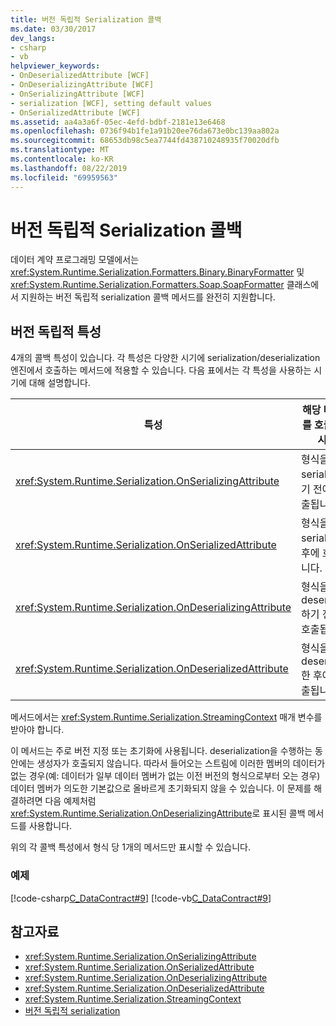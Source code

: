 ```yaml
---
title: 버전 독립적 Serialization 콜백
ms.date: 03/30/2017
dev_langs:
- csharp
- vb
helpviewer_keywords:
- OnDeserializedAttribute [WCF]
- OnDeserializingAttribute [WCF]
- OnSerializingAttribute [WCF]
- serialization [WCF], setting default values
- OnSerializedAttribute [WCF]
ms.assetid: aa4a3a6f-05ec-4efd-bdbf-2181e13e6468
ms.openlocfilehash: 0736f94b1fe1a91b20ee76da673e0bc139aa802a
ms.sourcegitcommit: 68653db98c5ea7744fd438710248935f70020dfb
ms.translationtype: MT
ms.contentlocale: ko-KR
ms.lasthandoff: 08/22/2019
ms.locfileid: "69959563"
---
```

# <a name="version-tolerant-serialization-callbacks"></a>버전 독립적 Serialization 콜백
데이터 계약 프로그래밍 모델에서는 <xref:System.Runtime.Serialization.Formatters.Binary.BinaryFormatter> 및 <xref:System.Runtime.Serialization.Formatters.Soap.SoapFormatter> 클래스에서 지원하는 버전 독립적 serialization 콜백 메서드를 완전히 지원합니다.  
  
## <a name="version-tolerant-attributes"></a>버전 독립적 특성  
 4개의 콜백 특성이 있습니다. 각 특성은 다양한 시기에 serialization/deserialization 엔진에서 호출하는 메서드에 적용할 수 있습니다. 다음 표에서는 각 특성을 사용하는 시기에 대해 설명합니다.  
  
|특성|해당 메서드를 호출하는 시기|  
|---------------|---------------------------------------------|  
|<xref:System.Runtime.Serialization.OnSerializingAttribute>|형식을 serialize하기 전에 호출됩니다.|  
|<xref:System.Runtime.Serialization.OnSerializedAttribute>|형식을 serialize한 후에 호출됩니다.|  
|<xref:System.Runtime.Serialization.OnDeserializingAttribute>|형식을 deserialize하기 전에 호출됩니다.|  
|<xref:System.Runtime.Serialization.OnDeserializedAttribute>|형식을 deserialize한 후에 호출됩니다.|  
  
 메서드에서는 <xref:System.Runtime.Serialization.StreamingContext> 매개 변수를 받아야 합니다.  
  
 이 메서드는 주로 버전 지정 또는 초기화에 사용됩니다. deserialization을 수행하는 동안에는 생성자가 호출되지 않습니다. 따라서 들어오는 스트림에 이러한 멤버의 데이터가 없는 경우(예: 데이터가 일부 데이터 멤버가 없는 이전 버전의 형식으로부터 오는 경우) 데이터 멤버가 의도한 기본값으로 올바르게 초기화되지 않을 수 있습니다. 이 문제를 해결하려면 다음 예제처럼 <xref:System.Runtime.Serialization.OnDeserializingAttribute>로 표시된 콜백 메서드를 사용합니다.  
  
 위의 각 콜백 특성에서 형식 당 1개의 메서드만 표시할 수 있습니다.  
  
### <a name="example"></a>예제  
 [!code-csharp[C_DataContract#9](../../../../samples/snippets/csharp/VS_Snippets_CFX/c_datacontract/cs/source.cs#9)]
 [!code-vb[C_DataContract#9](../../../../samples/snippets/visualbasic/VS_Snippets_CFX/c_datacontract/vb/source.vb#9)]  
  
## <a name="see-also"></a>참고자료

- <xref:System.Runtime.Serialization.OnSerializingAttribute>
- <xref:System.Runtime.Serialization.OnSerializedAttribute>
- <xref:System.Runtime.Serialization.OnDeserializingAttribute>
- <xref:System.Runtime.Serialization.OnDeserializedAttribute>
- <xref:System.Runtime.Serialization.StreamingContext>
- [버전 독립적 serialization](../../../standard/serialization/version-tolerant-serialization.md)
